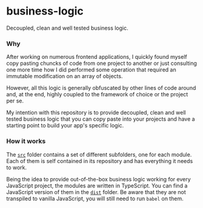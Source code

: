 # business-logic

Decoupled, clean and well tested business logic.

### Why

After working on numerous frontend applications, I quickly found myself copy pasting chuncks of code from one project to another or just consulting one more time how I did performed some operation that required an immutable modification on an array of objects.

However, all this logic is generally obfuscated by other lines of code around and, at the end, highly coupled to the framework of choice or the project per se.

My intention with this repository is to provide decoupled, clean and well tested business logic that you can copy paste into your projects and have a starting point to build your app's specific logic.

### How it works

The [`src`](./src) folder contains a set of different subfolders, one for each module. Each of them is self contained in its repository and has everything it needs to work.

Being the idea to provide out-of-the-box business logic working for every JavaScript project, the modules are written in TypeScript. You can find a JavaScript version of them in the [`dist`](./dist) folder. Be aware that they are not transpiled to vanilla JavaScript, you will still need to run `babel` on them.
